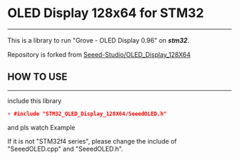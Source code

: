 # OLED Display 128x64 for STM32

---

This is a library to run "Grove - OLED Display 0.96" on ***stm32***.　

Repository is forked from [Seeed-Studio/OLED_Display_128X64](https://github.com/Seeed-Studio/OLED_Display_128X64) 


## HOW TO USE

---

include this library

```C++
+ #include "STM32_OLED_Display_128X64/SeeedOLED.h"
```

and pls watch Example  

If it is not "STM32f4 series", please change the include of "SeeedOLED.cpp" and "SeeedOLED.h".
